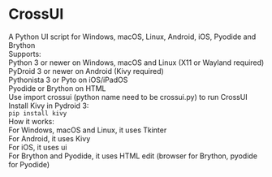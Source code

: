 # CrossUI
A Python UI script for Windows, macOS, Linux, Android, iOS, Pyodide and Brython <br>
Supports: <br>
Python 3 or newer on Windows, macOS and Linux (X11 or Wayland required) <br>
PyDroid 3 or newer on Android (Kivy required) <br>
Pythonista 3 or Pyto on iOS/iPadOS <br>
Pyodide or Brython on HTML <br>
Use import crossui (python name need to be crossui.py) to run CrossUI <br>
Install Kivy in Pydroid 3: <br>
```pip install kivy``` <br>
How it works: <br>
For Windows, macOS and Linux, it uses Tkinter <br>
For Android, it uses Kivy <br>
For iOS, it uses ui <br>
For Brython and Pyodide, it uses HTML edit (browser for Brython, pyodide for Pyodide) <br>
